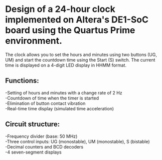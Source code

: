 # Design of a 24-hour clock implemented on Altera's DE1-SoC board using the Quartus Prime environment.

The clock allows you to set the hours and minutes using two buttons (UG, UM) and start the countdown time using the Start (S) switch. The current time is displayed on a 4-digit LED display in HHMM format.

## Functions:
-Setting of hours and minutes with a change rate of 2 Hz <br />
-Countdown of time when the timer is started <br />
-Elimination of button contact vibration <br />
-Real-time time display (simulated time acceleration)

## Circuit structure:
-Frequency divider (base: 50 MHz) <br />
-Three control inputs: UG (monostable), UM (monostable), S (bistable) <br />
-Decimal counters and BCD decoders <br />
-4 seven-segment displays
